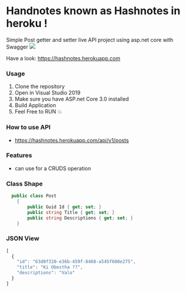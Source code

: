 # Handnotes known as Hashnotes in heroku !

Simple Post getter and setter live API project using asp.net core with Swagger ![](https://github.com/sefatanam/handnotes/actions/workflows/dotnet.yml/badge.svg)

Have a look: https://hashnotes.herokuapp.com

### Usage
1. Clone the repository
2. Open in Visual Studio 2019
3. Make sure you have ASP.net Core 3.0 installed
4. Build Application
5. Feel Free to RUN 💥

### How to use API 
- https://hashnotes.herokuapp.com/api/v1/posts


### Features
- can use for a CRUDS operation

### Class Shape
```csharp
  public class Post
    {
        public Guid Id { get; set; }
        public string Title { get; set; }
        public string Descriptions { get; set; }
    }
  ```
### JSON View
```javascript
[
  {
    "id": "63d0f320-e36b-459f-8468-a545f600e275",
    "title": "Ki Obostha ??",
    "descriptions": "Valo"
  }
]
```
